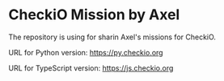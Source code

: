 CheckiO Mission by Axel
=====================

The repository is using for sharin Axel's missions for CheckiO. 

URL for Python version: https://py.checkio.org

URL for TypeScript version: https://js.checkio.org




